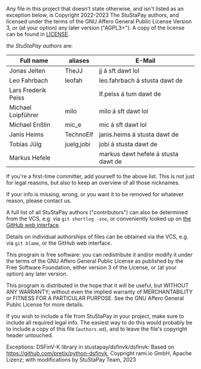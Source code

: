 Any file in this project that doesn't state otherwise, and isn't listed as an
exception below, is Copyright 2022-2023 The StuStaPay authors, and licensed
under the terms of the GNU Affero General Public License Version 3, or
(at your option) any later version ("AGPL3+").
A copy of the license can be found in [LICENSE](LICENSE).

_the StuStaPay authors_ are:

| Full name                         | aliases                     | E-Mail                                            |
|-----------------------------------|-----------------------------|---------------------------------------------------|
| Jonas Jelten                      | TheJJ                       | jj á sft dawt lol                                 |
| Leo Fahrbach                      | leofah                      | leo.fahrbach á stusta dawt de                     |
| Lars Frederik Peiss               |                             | lf.peiss á tum dawt de                            |
| Michael Loipführer                | milo                        | milo á sft dawt lol                               |
| Michael Enßlin                    | mic_e                       | mic á sft dawt lol                                |
| Janis Heims                       | TechnoElf                   | janis.heims á stusta dawt de                      |
| Tobias Jülg                       | juelg,jobi                  | jobi á stusta dawt de                             |
| Markus Hefele                     |                             | markus dawt hefele á stusta dawt de               |


If you're a first-time committer, add yourself to the above list. This is not
just for legal reasons, but also to keep an overview of all those nicknames.

If your info is missing, wrong, or you want it to be removed for whatever
reason, please contact us.

A full list of all StuStaPay authors ("contributors") can also be determined
from the VCS, e.g. via `git shortlog -sne`, or conveniently looked up on
[the GitHub web interface](https://github.com/StuStaNet/StuStaPay/graphs/contributors).

Details on individual authorships of files can be obtained via the VCS,
e.g. via `git blame`, or the GitHub web interface.

This program is free software: you can redistribute it and/or modify
it under the terms of the GNU Affero General Public License as published by
the Free Software Foundation, either version 3 of the License, or
(at your option) any later version.

This program is distributed in the hope that it will be useful,
but WITHOUT ANY WARRANTY; without even the implied warranty of
MERCHANTABILITY or FITNESS FOR A PARTICULAR PURPOSE.  See the
GNU Affero General Public License for more details.

If you wish to include a file from StuStaPay in your project, make sure to
include all required legal info. The easiest way to do this would probably
be to include a copy of this file (`authors.md`), and to leave the file's
copyright header untouched.

Exceptions:
DSFinV-K library in stustapay/dsfinvk/dsfinvk: Based on https://github.com/pretix/python-dsfinvk, Coypright rami.io GmbH, Apache Lizenz; with modifications by StuStaPay Team, 2023

